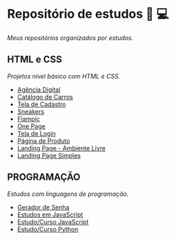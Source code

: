 # Repositório de estudos 📘 💻
*Meus repositórios organizados por estudos.* 

## HTML e CSS
*Projetos nível básico com HTML e CSS.*

* [Agência Digital](https://github.com/lucasrenandns/projeto-agencia-digital)
* [Catálogo de Carros](https://github.com/lucasrenandns/projeto-catalogo-carros)
* [Tela de Cadastro](https://github.com/lucasrenandns/tela-de-cadastro)
* [Sneakers](https://github.com/lucasrenandns/projeto-sneakers)
* [Flampic](https://github.com/lucasrenandns/flampic)
* [One Page](https://github.com/lucasrenandns/one-page)
* [Tela de Login](https://github.com/lucasrenandns/tela-de-login)
* [Página de Produto](https://github.com/lucasrenandns/pagina-de-produto)
* [Landing Page - Ambiente Livre](https://github.com/lucasrenandns/landing-page-ambiente-livre)
* [Landing Page Simples](https://github.com/lucasrenandns/landing-page-simple)

## PROGRAMAÇÃO
*Estudos com linguagens de programação.*

* [Gerador de Senha](https://github.com/lucasrenandns/gerador-de-senha)
* [Estudos em JavaScript](https://github.com/lucasrenandns/Estudos-em-JavaScript)
* [Estudo/Curso JavaScript](https://github.com/lucasrenandns/JavaScript)
* [Estudo/Curso Python](https://github.com/lucasrenandns/Python-3)
